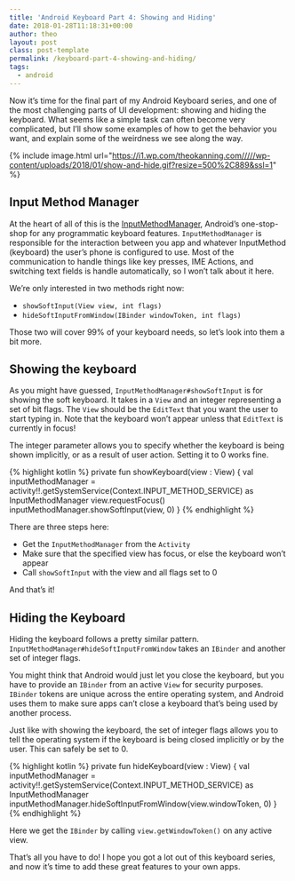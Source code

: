 ```yaml
---
title: 'Android Keyboard Part 4: Showing and Hiding'
date: 2018-01-28T11:18:31+00:00
author: theo
layout: post
class: post-template
permalink: /keyboard-part-4-showing-and-hiding/
tags:
  - android
---
```

Now it&#8217;s time for the final part of my Android Keyboard series, and one of the most challenging parts of UI development: showing and hiding the keyboard. What seems like a simple task can often become very complicated, but I&#8217;ll show some examples of how to get the behavior you want, and explain some of the weirdness we see along the way.

{% include image.html
url="https://i1.wp.com/theokanning.com/////wp-content/uploads/2018/01/show-and-hide.gif?resize=500%2C889&ssl=1" %}

## Input Method Manager

At the heart of all of this is the [InputMethodManager](https://developer.android.com/reference/android/view/inputmethod/InputMethodManager.html), Android&#8217;s one-stop-shop for any programmatic keyboard features.
`InputMethodManager` is responsible for the interaction between you app and whatever InputMethod (keyboard) the user&#8217;s phone is configured to use. Most of the communication to handle things like key presses, IME Actions, and switching text fields is handle automatically, so I won&#8217;t talk about it here.

We&#8217;re only interested in two methods right now:

- `showSoftInput(View view, int flags)`
- `hideSoftInputFromWindow(IBinder windowToken, int flags)`

Those two will cover 99% of your keyboard needs, so let&#8217;s look into them a bit more.

## Showing the keyboard

As you might have guessed, `InputMethodManager#showSoftInput` is for showing the soft keyboard.
It takes in a `View` and an integer representing a set of bit flags.
The `View` should be the `EditText` that you want the user to start typing in.
Note that the keyboard won&#8217;t appear unless that `EditText` is currently in focus!

The integer parameter allows you to specify whether the keyboard is being shown implicitly, or as a result of user action. Setting it to 0 works fine.

{% highlight kotlin %}
private fun showKeyboard(view : View) {
    val inputMethodManager = activity!!.getSystemService(Context.INPUT_METHOD_SERVICE) as InputMethodManager
    view.requestFocus()
    inputMethodManager.showSoftInput(view, 0)
}
{% endhighlight %}

There are three steps here:

  * Get the `InputMethodManager` from the `Activity`
  * Make sure that the specified view has focus, or else the keyboard won&#8217;t appear
  * Call `showSoftInput` with the view and all flags set to 0

And that&#8217;s it!

## Hiding the Keyboard

Hiding the keyboard follows a pretty similar pattern. `InputMethodManager#hideSoftInputFromWindow` takes an `IBinder` and another set of integer flags.

You might think that Android would just let you close the keyboard, but you have to provide an `IBinder` from an active `View` for security purposes.
`IBinder` tokens are unique across the entire operating system, and Android uses them to make sure apps can&#8217;t close a keyboard that&#8217;s being used by another process.

Just like with showing the keyboard, the set of integer flags allows you to tell the operating system if the keyboard is being closed implicitly or by the user. This can safely be set to 0.

{% highlight kotlin %}
private fun hideKeyboard(view : View) {
    val inputMethodManager = activity!!.getSystemService(Context.INPUT_METHOD_SERVICE) as InputMethodManager
    inputMethodManager.hideSoftInputFromWindow(view.windowToken, 0)
}
{% endhighlight %}

Here we get the `IBinder` by calling `view.getWindowToken()` on any active view.

That&#8217;s all you have to do! I hope you got a lot out of this keyboard series, and now it&#8217;s time to add these great features to your own apps.
